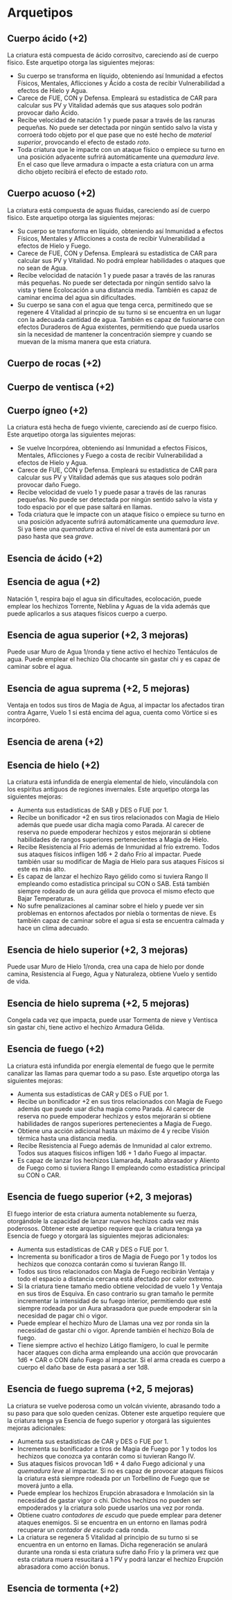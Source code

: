 # Arquetipos

## Cuerpo ácido (+2)

La criatura está compuesta de ácido corrositvo, careciendo así de cuerpo físico. Este arquetipo otorga las siguientes mejoras:

- Su cuerpo se transforma en líquido, obteniendo así Inmunidad a efectos Físicos, Mentales, Aflicciones y Ácido a costa de recibir Vulnerabilidad a efectos de Hielo y Agua.
- Carece de FUE, CON y Defensa. Empleará su estadística de CAR para calcular sus PV y Vitalidad además que sus ataques solo podrán provocar daño Ácido.
- Recibe velocidad de natación 1 y puede pasar a través de las ranuras pequeñas. No puede ser detectada por ningún sentido salvo la vista y corroerá todo objeto por el que pase que no esté hecho de *material superior*, provocando el efecto de estado *roto*.
- Toda criatura que le impacte con un ataque físico o empiece su turno en una posición adyacente sufrirá automáticamente una *quemadura leve*. En el caso que lleve armadura o impacte a esta criatura con un arma dicho objeto recibirá el efecto de estado *roto*.

## Cuerpo acuoso (+2)

La criatura está compuesta de aguas fluidas, careciendo así de cuerpo físico. Este arquetipo otorga las siguientes mejoras:

- Su cuerpo se transforma en líquido, obteniendo así Inmunidad a efectos Físicos, Mentales y Aflicciones a costa de recibir Vulnerabilidad a efectos de Hielo y Fuego.
- Carece de FUE, CON y Defensa. Empleará su estadística de CAR para calcular sus PV y Vitalidad. No podrá emplear habilidades o ataques que no sean de Agua.
- Recibe velocidad de natación 1 y puede pasar a través de las ranuras más pequeñas. No puede ser detectada por ningún sentido salvo la vista y tiene Ecolocación a una distancia media. También es capaz de caminar encima del agua sin dificultades.
- Su cuerpo se sana con el agua que tenga cerca, permitinedo que se regenere 4 Vitalidad al princpio de su turno si se encuentra en un lugar con la adecuada cantidad de agua. También es capaz de fusionarse con efectos Duraderos de Agua existentes, permitiendo que pueda usarlos sin la necesidad de mantener la concentración siempre y cuando se muevan de la misma manera que esta criatura.

## Cuerpo de rocas (+2)

## Cuerpo de ventisca (+2)

## Cuerpo ígneo (+2)

La criatura está hecha de fuego viviente, careciendo así de cuerpo físico. Este arquetipo otorga las siguientes mejoras:

- Se vuelve Incorpórea, obteniendo así Inmunidad a efectos Físicos, Mentales, Aflicciones y Fuego a costa de recibir Vulnerabilidad a efectos de Hielo y Agua.
- Carece de FUE, CON y Defensa. Empleará su estadística de CAR para calcular sus PV y Vitalidad además que sus ataques solo podrán provocar daño Fuego.
- Recibe velocidad de vuelo 1 y puede pasar a través de las ranuras pequeñas. No puede ser detectada por ningún sentido salvo la vista y todo espacio por el que pase saltará en llamas.
- Toda criatura que le impacte con un ataque físico o empiece su turno en una posición adyacente sufrirá automáticamente una *quemadura leve*. Si ya tiene una *quemadura* activa el nivel de esta aumentará por un paso hasta que sea *grave*.

## Esencia de ácido (+2)

## Esencia de agua (+2)

Natación 1, respira bajo el agua sin dificultades, ecolocación, puede emplear los hechizos Torrente, Neblina y Aguas de la vida además que puede aplicarlos a sus ataques físicos cuerpo a cuerpo.

## Esencia de agua superior (+2, 3 mejoras)

Puede usar Muro de Agua 1/ronda y tiene activo el hechizo Tentáculos de agua. Puede emplear el hechizo Ola chocante sin gastar chi y es capaz de caminar sobre el agua.

## Esencia de agua suprema (+2, 5 mejoras)

Ventaja en todos sus tiros de Magia de Agua, al impactar los afectados tiran contra Agarre, Vuelo 1 si está encima del agua, cuenta como Vórtice si es incorpóreo.

## Esencia de arena (+2)

## Esencia de hielo (+2)

La criatura está infundida de energía elemental de hielo, vinculándola con los espíritus antiguos de regiones invernales. Este arquetipo otorga las siguientes mejoras:

- Aumenta sus estadísticas de SAB y DES o FUE por 1.
- Recibe un bonificador +2 en sus tiros relacionados con Magia de Hielo además que puede usar dicha magia como Parada. Al carecer de reserva no puede empoderar hechizos y estos mejorarán si obtiene habilidades de rangos superiores pertenecientes a Magia de Hielo.
- Recibe Resistencia al Frío además de Inmunidad al frío extremo. Todos sus ataques físicos infligen 1d6 + 2 daño Frío al impactar. Puede también usar su modificar de Magia de Hielo para sus ataques Físicos si este es más alto.
- Es capaz de lanzar el hechizo Rayo gélido como si tuviera Rango II empleando como estadística principal su CON o SAB. Está también siempre rodeado de un aura gélida que provoca el mismo efecto que Bajar Temperaturas.
- No sufre penalizaciones al caminar sobre el hielo y puede ver sin problemas en entornos afectados por niebla o tormentas de nieve. Es también capaz de caminar sobre el agua si esta se encuentra calmada y hace un clima adecuado.

## Esencia de hielo superior (+2, 3 mejoras)



Puede usar Muro de Hielo 1/ronda, crea una capa de hielo por donde camina, Resistencia al Fuego, Agua y Naturaleza, obtiene Vuelo y sentido de vida.

## Esencia de hielo suprema (+2, 5 mejoras)

Congela cada vez que impacta, puede usar Tormenta de nieve y Ventisca sin gastar chi, tiene activo el hechizo Armadura Gélida.

## Esencia de fuego (+2)

La criatura está infundida por energía elemental de fuego que le permite canalizar las llamas para quemar todo a su paso. Este arquetipo otorga las siguientes mejoras:

- Aumenta sus estadísticas de CAR y DES o FUE por 1.
- Recibe un bonificador +2 en sus tiros relacionados con Magia de Fuego además que puede usar dicha magia como Parada. Al carecer de reserva no puede empoderar hechizos y estos mejorarán si obtiene habilidades de rangos superiores pertenecientes a Magia de Fuego.
- Obtiene una acción adicional hasta un máximo de 4 y recibe Visión térmica hasta una distancia media.
- Recibe Resistencia al Fuego además de Inmunidad al calor extremo. Todos sus ataques físicos infligen 1d6 + 1 daño Fuego al impactar. 
- Es capaz de lanzar los hechizos Llamarada, Asalto abrasador y Aliento de Fuego como si tuviera Rango II empleando como estadística principal su CON o CAR. 

## Esencia de fuego superior (+2, 3 mejoras)

El fuego interior de esta criatura aumenta notablemente su fuerza, otorgándole la capacidad de lanzar nuevos hechizos cada vez más poderosos. Obtener este arquetipo requiere que la criatura tenga ya Esencia de fuego y otorgará las siguientes mejoras adicionales:

- Aumenta sus estadísticas de CAR y DES o FUE por 1.
- Incrementa su bonificador a tiros de Magia de Fuego por 1 y todos los hechizos que conozca contarán como si tuvieran Rango III. 
- Todos sus tiros relacionados con Magia de Fuego recibirán Ventaja y todo el espacio a distancia cercana está afectado por calor extremo.
- Si la criatura tiene tamaño medio obtiene velocidad de vuelo 1 y Ventaja en sus tiros de Esquiva. En caso contrario su gran tamaño le permite incrementar la intensidad de su fuego interior, permitiendo que esté siempre rodeada por un Aura abrasadora que puede empoderar sin la necesidad de pagar chi o vigor.
- Puede emplear el hechizo Muro de Llamas una vez por ronda sin la necesidad de gastar chi o vigor. Aprende también el hechizo Bola de fuego.
- Tiene siempre activo el hechizo Látigo flamígero, lo cual le permite hacer ataques con dicha arma empleando una acción que provocarán 1d6 + CAR o CON daño Fuego al impactar. Si el arma creada es cuerpo a cuerpo el daño base de esta pasará a ser 1d8. 

## Esencia de fuego suprema (+2, 5 mejoras)

La criatura se vuelve poderosa como un volcán viviente, abrasando todo a su paso para que solo queden cenizas. Obtener este arquetipo requiere que la criatura tenga ya Esencia de fuego superior y otorgará las siguientes mejoras adicionales:

- Aumenta sus estadísticas de CAR y DES o FUE por 1.
- Incrementa su bonificador a tiros de Magia de Fuego por 1 y todos los hechizos que conozca ya contarán como si tuvieran Rango IV. 
- Sus ataques físicos provocan 1d6 + 4 daño Fuego adicional y una *quemadura leve* al impactar. Si no es capaz de provocar ataques físicos la criatura está siempre rodeada por un Torbellino de Fuego que se moverá junto a ella.
- Puede emplear los hechizos Erupción abrasadora e Inmolación sin la necesidad de gastar vigor o chi. Dichos hechizos no pueden ser empoderados y la criatura solo puede usarlos una vez por ronda. 
- Obtiene cuatro *contadores de escudo* que puede emplear para detener ataques enemigos. Si se encuentra en un entorno en llamas podrá recuperar un *contador de escudo* cada ronda.
- La criatura se regenera 5 Vitalidad al principio de su turno si se encuentra en un entorno en llamas. Dicha regeneración se anulará durante una ronda si esta criatura sufre daño Frío y la primera vez que esta criatura muera resucitará a 1 PV y podrá lanzar el hechizo Erupción abrasadora como acción bonus.

## Esencia de tormenta (+2)

